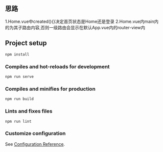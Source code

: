 ## 思路
1.Home.vue中created(){}决定首页状态是Home还是登录
2.Home.vue内main内的<router-view>为其子路由内容,否则一级路由会显示在默认App.vue内的router-view内

## Project setup
```
npm install
```

### Compiles and hot-reloads for development
```
npm run serve
```

### Compiles and minifies for production
```
npm run build
```

### Lints and fixes files
```
npm run lint
```

### Customize configuration
See [Configuration Reference](https://cli.vuejs.org/config/).
